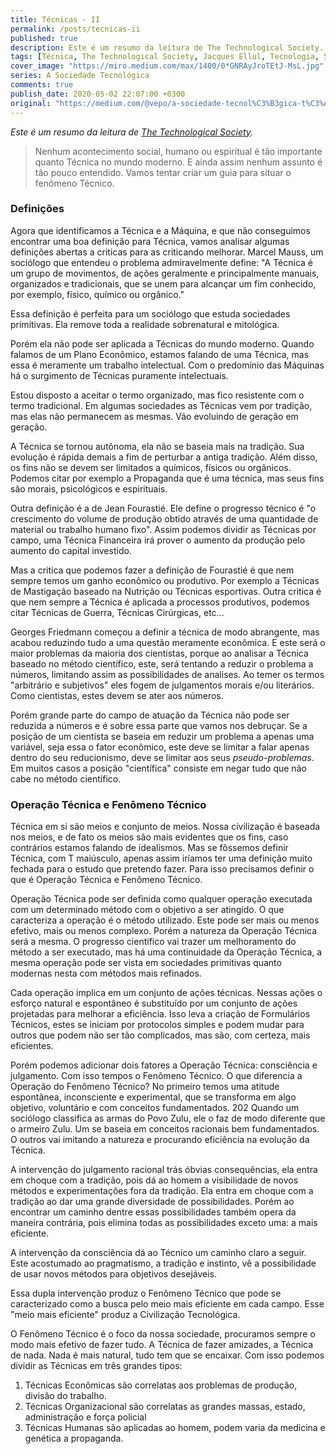 ```yaml
---
title: Técnicas - II
permalink: /posts/tecnicas-ii
published: true
description: Este é um resumo da leitura de The Technological Society.
tags: [Técnica, The Technological Society, Jacques Ellul, Tecnologia, Sociedade]
cover_image: "https://miro.medium.com/max/1400/0*GNRAyJroTEtJ-MsL.jpg"
series: A Sociedade Tecnológica
comments: true
publish_date: 2020-05-02 22:07:00 +0300
original: "https://medium.com/@vepo/a-sociedade-tecnol%C3%B3gica-t%C3%A9cnicas-ii-7863c67b91eb"
---
```


_Este é um resumo da leitura de [The Technological Society](https://amzn.to/2ySAzMf)._

> Nenhum acontecimento social, humano ou espiritual é tão importante quanto Técnica no mundo moderno. E ainda assim nenhum assunto é tão pouco entendido. Vamos tentar criar um guia para situar o fenômeno Técnico.

### Definições

Agora que identificamos a Técnica e a Máquina, e que não conseguimos encontrar uma boa definição para Técnica, vamos analisar algumas definições abertas a criticas para as criticando melhorar. Marcel Mauss, um sociólogo que entendeu o problema admiravelmente define: "A Técnica é um grupo de movimentos, de ações geralmente e principalmente manuais, organizados e tradicionais, que se unem para alcançar um fim conhecido, por exemplo, físico, químico ou orgânico."

Essa definição é perfeita para um sociólogo que estuda sociedades primitivas. Ela remove toda a realidade sobrenatural e mitológica. 

Porém ela não pode ser aplicada a Técnicas do mundo moderno. Quando falamos de um Plano Econômico, estamos falando de uma Técnica, mas essa é meramente um trabalho intelectual. Com o predomínio das Máquinas há o surgimento de Técnicas puramente intelectuais.

Estou disposto a aceitar o termo organizado, mas fico resistente com o termo tradicional. Em algumas sociedades as Técnicas vem por tradição, mas elas não permanecem as mesmas. Vão evoluindo de geração em geração.

A Técnica se tornou autônoma, ela não se baseia mais na tradição. Sua evolução é rápida demais a fim de perturbar a antiga tradição. Além disso, os fins não se devem ser limitados a químicos, físicos ou orgânicos. Podemos citar por exemplo a Propaganda que é uma técnica, mas seus fins são morais, psicológicos e espirituais.

Outra definição é a de Jean Fourastié. Ele define o progresso técnico é "o crescimento do volume de produção obtido através de uma quantidade de material ou trabalho humano fixo". Assim podemos dividir as Técnicas por campo, uma Técnica Financeira irá prover o aumento da produção pelo aumento do capital investido. 

Mas a critica que podemos fazer a definição de Fourastié é que nem sempre temos um ganho econômico ou produtivo. Por exemplo a Técnicas de Mastigação baseado na Nutrição ou Técnicas esportivas. Outra critica é que nem sempre a Técnica é aplicada a processos produtivos, podemos citar Técnicas de Guerra, Técnicas Cirúrgicas, etc...

Georges Friedmann começou a definir a técnica de modo abrangente, mas acabou reduzindo tudo a uma questão meramente econômica. E este será o maior problemas da maioria dos cientistas, porque ao analisar a Técnica baseado no método científico, este, será tentando a reduzir o problema a números, limitando assim as possibilidades de analises. Ao temer os termos "arbitrário e subjetivos" eles fogem de julgamentos morais e/ou literários. Como cientistas, estes devem se ater aos números.

Porém grande parte do campo de atuação da Técnica não pode ser reduzida a números e é sobre essa parte que vamos nos debruçar. Se a posição de um cientista se baseia em reduzir um problema a apenas uma variável, seja essa o fator econômico, este deve se limitar a falar apenas dentro do seu reducionismo, deve se limitar aos seus _pseudo-problemas_. Em muitos casos a posição "científica" consiste em negar tudo que não cabe no método científico.

### Operação Técnica e Fenômeno Técnico

Técnica em si são meios e conjunto de meios. Nossa civilização é baseada nos meios, e de fato os meios são mais evidentes que os fins, caso contrários estamos falando de idealismos. Mas se fôssemos definir Técnica, com T maiúsculo, apenas assim iríamos ter uma definição muito fechada para o estudo que pretendo fazer. Para isso precisamos definir o que é Operação Técnica e Fenômeno Técnico.

Operação Técnica pode ser definida como qualquer operação executada com um determinado método com o objetivo a ser atingido. O que caracteriza a operação é o método utilizado. Este pode ser mais ou menos efetivo, mais ou menos complexo. Porém a natureza da Operação Técnica será a mesma. O progresso científico vai trazer um melhoramento do método a ser executado, mas há uma continuidade da Operação Técnica, a mesma operação pode ser vista em sociedades primitivas quanto modernas nesta com métodos mais refinados.

Cada operação implica em um conjunto de ações técnicas. Nessas ações o esforço natural e espontâneo é substituído por um conjunto de ações projetadas para melhorar a eficiência. Isso leva a criação de Formulários Técnicos, estes se iniciam por protocolos simples e podem mudar para outros que podem não ser tão complicados, mas são, com certeza, mais eficientes.

Porém podemos adicionar dois fatores a Operação Técnica: consciência e julgamento. Com isso tempos o Fenômeno Técnico. O que diferencia a Operação do Fenômeno Técnico? No primeiro temos uma atitude espontânea, inconsciente e experimental, que se transforma em algo objetivo, voluntário e com conceitos fundamentados.
202
Quando um sociólogo classifica as armas do Povo Zulu, ele o faz de modo diferente que o armeiro Zulu. Um se baseia em conceitos racionais bem fundamentados. O outros vai imitando a natureza e procurando eficiência na evolução da Técnica.

A intervenção do julgamento racional trás óbvias consequências, ela entra em choque com a tradição, pois dá ao homem a visibilidade de novos métodos e experimentações fora da tradição. Ela entra em choque com a tradição ao dar uma grande diversidade de possibilidades. Porém ao encontrar um caminho dentre essas possibilidades também opera da maneira contrária, pois elimina todas as possibilidades exceto uma: a mais eficiente.

A intervenção da consciência dá ao Técnico um caminho claro a seguir. Este acostumado ao pragmatismo, a tradição e instinto, vê a possibilidade de usar novos métodos para objetivos desejáveis.

Essa dupla intervenção produz o Fenômeno Técnico que pode se caracterizado como a busca pelo meio mais eficiente em cada campo. Esse "meio mais eficiente" produz a Civilização Tecnológica.

O Fenômeno Técnico é o foco da nossa sociedade, procuramos sempre o modo mais efetivo de fazer tudo. A Técnica de fazer amizades, a Técnica de nada. Nada é mais natural, tudo tem que se encaixar. Com isso podemos dividir as Técnicas em três grandes tipos:

1. Técnicas Econômicas são correlatas aos problemas de produção, divisão do trabalho.
2. Técnicas Organizacional são correlatas as grandes massas, estado, administração e força policial
3. Técnicas Humanas são aplicadas ao homem, podem varia da medicina e genética a propaganda.